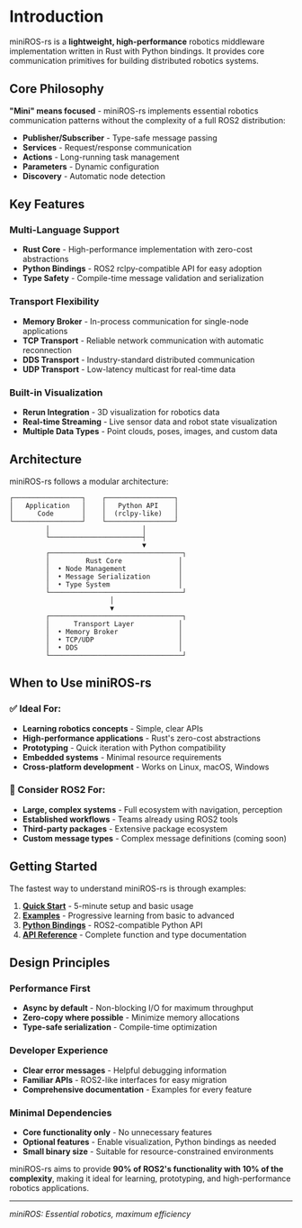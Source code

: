 # Introduction

miniROS-rs is a **lightweight, high-performance** robotics middleware implementation written in Rust with Python bindings. It provides core communication primitives for building distributed robotics systems.

## Core Philosophy

**"Mini" means focused** - miniROS-rs implements essential robotics communication patterns without the complexity of a full ROS2 distribution:

- **Publisher/Subscriber** - Type-safe message passing
- **Services** - Request/response communication  
- **Actions** - Long-running task management
- **Parameters** - Dynamic configuration
- **Discovery** - Automatic node detection

## Key Features

### Multi-Language Support
- **Rust Core** - High-performance implementation with zero-cost abstractions
- **Python Bindings** - ROS2 rclpy-compatible API for easy adoption
- **Type Safety** - Compile-time message validation and serialization

### Transport Flexibility
- **Memory Broker** - In-process communication for single-node applications
- **TCP Transport** - Reliable network communication with automatic reconnection
- **DDS Transport** - Industry-standard distributed communication
- **UDP Transport** - Low-latency multicast for real-time data

### Built-in Visualization
- **Rerun Integration** - 3D visualization for robotics data
- **Real-time Streaming** - Live sensor data and robot state visualization
- **Multiple Data Types** - Point clouds, poses, images, and custom data

## Architecture

miniROS-rs follows a modular architecture:

```
┌─────────────────┐    ┌─────────────────┐
│   Application   │    │   Python API    │
│      Code       │    │  (rclpy-like)   │
└─────────────────┘    └─────────────────┘
         │                       │
         └───────────────────────┤
                                 ▼
         ┌─────────────────────────────────┐
         │         Rust Core              │
         │  • Node Management             │
         │  • Message Serialization       │
         │  • Type System                 │
         └─────────────────────────────────┘
                         │
                         ▼
         ┌─────────────────────────────────┐
         │      Transport Layer           │
         │  • Memory Broker               │
         │  • TCP/UDP                     │
         │  • DDS                         │
         └─────────────────────────────────┘
```

## When to Use miniROS-rs

### ✅ Ideal For:
- **Learning robotics concepts** - Simple, clear APIs
- **High-performance applications** - Rust's zero-cost abstractions
- **Prototyping** - Quick iteration with Python compatibility
- **Embedded systems** - Minimal resource requirements
- **Cross-platform development** - Works on Linux, macOS, Windows

### 🤔 Consider ROS2 For:
- **Large, complex systems** - Full ecosystem with navigation, perception
- **Established workflows** - Teams already using ROS2 tools
- **Third-party packages** - Extensive package ecosystem
- **Custom message types** - Complex message definitions (coming soon)

## Getting Started

The fastest way to understand miniROS-rs is through examples:

1. **[Quick Start](quick-start.md)** - 5-minute setup and basic usage
2. **[Examples](examples.md)** - Progressive learning from basic to advanced
3. **[Python Bindings](python-bindings.md)** - ROS2-compatible Python API
4. **[API Reference](api.md)** - Complete function and type documentation

## Design Principles

### Performance First
- **Async by default** - Non-blocking I/O for maximum throughput
- **Zero-copy where possible** - Minimize memory allocations
- **Type-safe serialization** - Compile-time optimization

### Developer Experience
- **Clear error messages** - Helpful debugging information
- **Familiar APIs** - ROS2-like interfaces for easy migration
- **Comprehensive documentation** - Examples for every feature

### Minimal Dependencies
- **Core functionality only** - No unnecessary features
- **Optional features** - Enable visualization, Python bindings as needed
- **Small binary size** - Suitable for resource-constrained environments

miniROS-rs aims to provide **90% of ROS2's functionality with 10% of the complexity**, making it ideal for learning, prototyping, and high-performance robotics applications.

---

*miniROS: Essential robotics, maximum efficiency* 